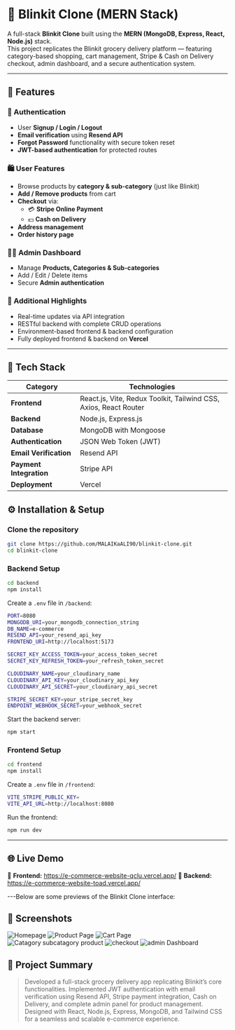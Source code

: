 # 🛒 Blinkit Clone (MERN Stack)

A full-stack **Blinkit Clone** built using the **MERN (MongoDB, Express, React, Node.js)** stack.  
This project replicates the Blinkit grocery delivery platform — featuring category-based shopping, cart management, Stripe & Cash on Delivery checkout, admin dashboard, and a secure authentication system.

---

## 🚀 Features

### 👤 Authentication
- User **Signup / Login / Logout**
- **Email verification** using **Resend API**
- **Forgot Password** functionality with secure token reset
- **JWT-based authentication** for protected routes

### 🛍️ User Features
- Browse products by **category & sub-category** (just like Blinkit)
- **Add / Remove products** from cart
- **Checkout** via:
  - 💳 **Stripe Online Payment**
  - 💵 **Cash on Delivery**
- **Address management**
- **Order history page**

### 🧑‍💻 Admin Dashboard
- Manage **Products, Categories & Sub-categories**
- Add / Edit / Delete items
- Secure **Admin authentication**

### 🌟 Additional Highlights
- Real-time updates via API integration
- RESTful backend with complete CRUD operations
- Environment-based frontend & backend configuration
- Fully deployed frontend & backend on **Vercel**

---

## 🧠 Tech Stack

| Category | Technologies |
| --------- | ------------- |
| **Frontend** | React.js, Vite, Redux Toolkit, Tailwind CSS, Axios, React Router |
| **Backend** | Node.js, Express.js |
| **Database** | MongoDB with Mongoose |
| **Authentication** | JSON Web Token (JWT) |
| **Email Verification** | Resend API |
| **Payment Integration** | Stripe API |
| **Deployment** | Vercel |


## ⚙️ Installation & Setup

### Clone the repository

```bash
git clone https://github.com/MALAIKaALI90/blinkit-clone.git
cd blinkit-clone
```

### Backend Setup

```bash
cd backend
npm install
```

Create a `.env` file in `/backend`:

```bash
PORT=8080
MONGODB_URI=your_mongodb_connection_string
DB_NAME=e-commerce
RESEND_API=your_resend_api_key
FRONTEND_URI=http://localhost:5173

SECRET_KEY_ACCESS_TOKEN=your_access_token_secret
SECRET_KEY_REFRESH_TOKEN=your_refresh_token_secret

CLOUDINARY_NAME=your_cloudinary_name
CLOUDINARY_API_KEY=your_cloudinary_api_key
CLOUDINARY_API_SECRET=your_cloudinary_api_secret

STRIPE_SECRET_KEY=your_stripe_secret_key
ENDPOINT_WEBHOOK_SECRET=your_webhook_secret
```

Start the backend server:

```bash
npm start
```

### Frontend Setup

```bash
cd frontend
npm install

```

Create a `.env` file in `/frontend`:

```bash
VITE_STRIPE_PUBLIC_KEY=
VITE_API_URL=http://localhost:8080
```

Run the frontend:

```bash
npm run dev
```

---

## 🌐 Live Demo

🔗 **Frontend:** https://e-commerce-website-qclu.vercel.app/
🔗 **Backend:** https://e-commerce-website-toad.vercel.app/

---Below are some previews of the Blinkit Clone interface:

## 📸 Screenshots
![Homepage](./screenshots/home.png)
![Product Page](./screenshots/product.png)
![Cart Page](./screenshots/cart.png)
![Catagory subcatagory product](./screenshots/catagorywiseproduct.png)
![checkout](./screenshots/checkout.png)
![admin Dashboard](./screenshots/adminDashboard.png)


## 💬 Project Summary

> Developed a full-stack grocery delivery app replicating Blinkit’s core functionalities. Implemented JWT authentication with email verification using Resend API, Stripe payment integration, Cash on Delivery, and complete admin panel for product management.
> Designed with React, Node.js, Express, MongoDB, and Tailwind CSS for a seamless and scalable e-commerce experience.





